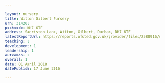 ```yaml
---

layout: nursery
title: Witton Gilbert Nursery
urn: 314201
postcode: DH7 6TF
address: Sacriston Lane, Witton, Gilbert, Durham, DH7 6TF
latestReportUrl: https://reports.ofsted.gov.uk/provider/files/2588916/urn/314201.pdf
teaching: 1
development: 1
leadership: 1
outcomes: 1
overall: 1
date: 01 April 2018 
datePublish: 17 June 2016

---
```


